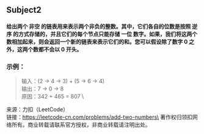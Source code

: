 ## Subject2
#### 给出两个 非空 的链表用来表示两个非负的整数。其中，它们各自的位数是按照 逆序 的方式存储的，并且它们的每个节点只能存储 一位 数字。如果，我们将这两个数相加起来，则会返回一个新的链表来表示它们的和。您可以假设除了数字 0 之外，这两个数都不会以 0 开头。

### 示例：

>输入：(2 -> 4 -> 3) + (5 -> 6 -> 4) \
>输出：7 -> 0 -> 8 \
>原因：342 + 465 = 807 \

来源：力扣（LeetCode）\
链接：https://leetcode-cn.com/problems/add-two-numbers\
著作权归领扣网络所有。商业转载请联系官方授权，非商业转载请注明出处。